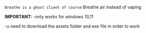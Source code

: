 ```Breathe is a ghost client of course```
Breathe air instead of vaping


**IMPORTANT:**
-only works for windows 10,11

-u need to download the assets folder and exe file in order to work
